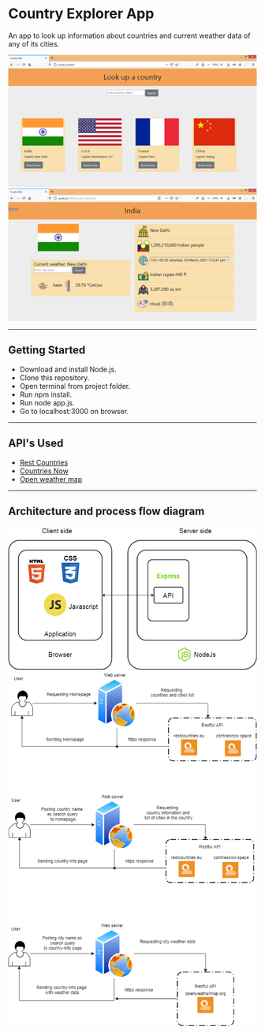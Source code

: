 # Country Explorer App

An app to look up information about countries and current weather data of any of its cities.

![homepage](./homepage.png "homepage")
![countrypage](./countrypage.png "country page")

---

## Getting Started

- Download and install Node.js.
- Clone this repository.
- Open terminal from project folder.
- Run npm install.
- Run node app.js.
- Go to localhost:3000 on browser.

---

## API's Used

- [Rest Countries](https://restcountries.eu/)
- [Countries Now](https://countriesnow.space/api/v0.1/countries)
- [Open weather map](https://api.openweathermap.org)

---

## Architecture and process flow diagram

![architecture-diagram](./architecture.png)
![flow-diagram](./architecture-diagram.png)
